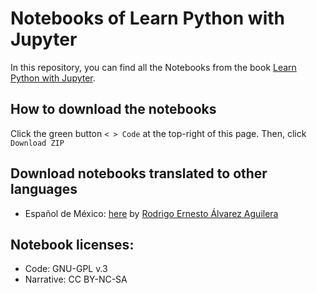 # Notebooks of Learn Python with Jupyter

In this repository, you can find all the Notebooks from the book [Learn Python with Jupyter](https://learnpythonwithjupyter.com). 

## How to download the notebooks 
Click the green button `< > Code` at the top-right of this page. Then, click `Download ZIP`

## Download notebooks translated to other languages
- Español de México: [here](https://github.com/incognia/Notebooks) by [Rodrigo Ernesto Álvarez Aguilera](https://incognia.github.io/)

## Notebook licenses:
- Code: GNU-GPL v.3
- Narrative: CC BY-NC-SA
